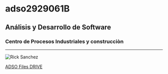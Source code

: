 # adso2929061B

## Análisis y Desarrollo de Software

### Centro de Procesos Industriales y construcciòn

---

![Rick Sanchez](https://tinyurl.com/2p9w4dpc)

[ADSO Files DRIVE](https://tinyurl.com/wnkk334u)

 